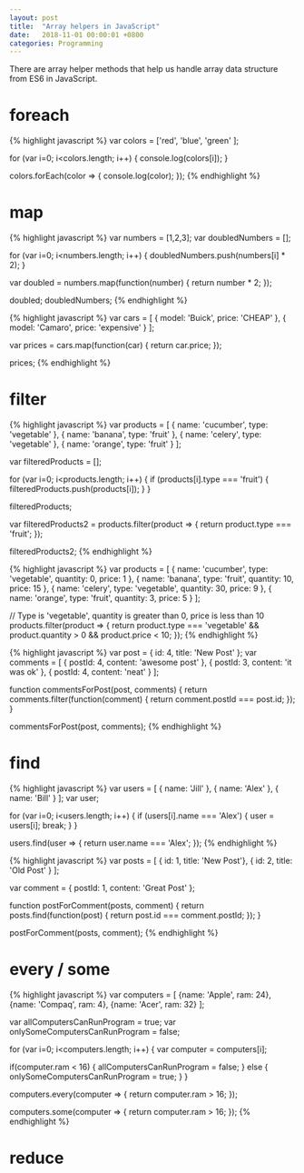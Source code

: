 ```yaml
---
layout: post
title:  "Array helpers in JavaScript"
date:   2018-11-01 00:00:01 +0800
categories: Programming
---
```



There are array helper methods that help us handle array data structure from ES6 in JavaScript.

# foreach

{% highlight javascript %}
var colors = ['red', 'blue', 'green' ];

for (var i=0; i<colors.length; i++) {
  console.log(colors[i]);
}

colors.forEach(color => {
  console.log(color);
});
{% endhighlight %}




# map
{% highlight javascript %}
var numbers = [1,2,3];
var doubledNumbers = [];

for (var i=0; i<numbers.length; i++) {
  doubledNumbers.push(numbers[i] * 2);
}

var doubled = numbers.map(function(number) {
  return number * 2;
});

doubled;
doubledNumbers;
{% endhighlight %}

{% highlight javascript %}
var cars = [
  { model: 'Buick', price: 'CHEAP' },
  { model: 'Camaro', price: 'expensive' }
];

var prices = cars.map(function(car) {
  return car.price;
});

prices;
{% endhighlight %}



# filter

{% highlight javascript %}
var products = [
  { name: 'cucumber', type: 'vegetable' },
  { name: 'banana', type: 'fruit' },
  { name: 'celery', type: 'vegetable' },
  { name: 'orange', type: 'fruit' }
];

var filteredProducts = [];

for (var i=0; i<products.length; i++) {
  if (products[i].type === 'fruit') {
    filteredProducts.push(products[i]);
  }
}

filteredProducts;

var filteredProducts2 = products.filter(product => {
  return product.type === 'fruit';
});

filteredProducts2;
{% endhighlight %}


{% highlight javascript %}
var products = [
  { name: 'cucumber', type: 'vegetable', quantity: 0, price: 1 },
  { name: 'banana', type: 'fruit', quantity: 10, price: 15 },
  { name: 'celery', type: 'vegetable', quantity: 30, price: 9 },
  { name: 'orange', type: 'fruit', quantity: 3, price: 5 }
];

// Type is 'vegetable', quantity is greater than 0, price is less than 10
products.filter(product => {
  return product.type === 'vegetable'
  	&& product.quantity > 0
  	&& product.price < 10;
});
{% endhighlight %}



{% highlight javascript %}
var post = { id: 4, title: 'New Post' };
var comments = [
  { postId: 4, content: 'awesome post' },
  { postId: 3, content: 'it was ok' },
  { postId: 4, content: 'neat' }
];

function commentsForPost(post, comments) {
  return comments.filter(function(comment) {
    return comment.postId === post.id;
  });
}

commentsForPost(post, comments);
{% endhighlight %}



# find
{% highlight javascript %}
var users = [
  { name: 'Jill' },
  { name: 'Alex' },
  { name: 'Bill' }
];
var user;

for (var i=0; i<users.length; i++) {
  if (users[i].name === 'Alex') {
    user = users[i];
    break;
  }
}

users.find(user => {
  return user.name === 'Alex';
});
{% endhighlight %}


{% highlight javascript %}
var posts = [
  { id: 1, title: 'New Post'},
  { id: 2, title: 'Old Post' }
];

var comment = { postId: 1, content: 'Great Post' };

function postForComment(posts, comment) {
  return posts.find(function(post) {
    return post.id === comment.postId;
  });
}

postForComment(posts, comment);
{% endhighlight %}


# every / some

{% highlight javascript %}
var computers = [
  {name: 'Apple', ram: 24},
  {name: 'Compaq', ram: 4},
  {name: 'Acer', ram: 32}
];

var allComputersCanRunProgram = true;
var onlySomeComputersCanRunProgram = false;

for (var i=0; i<computers.length; i++) {
  var computer = computers[i];
  
  if(computer.ram < 16) {
    allComputersCanRunProgram = false;
  } else {
    onlySomeComputersCanRunProgram = true;
  }
}

computers.every(computer => {
  return computer.ram > 16;
});

computers.some(computer => {
  return computer.ram > 16;
});
{% endhighlight %}






# reduce
